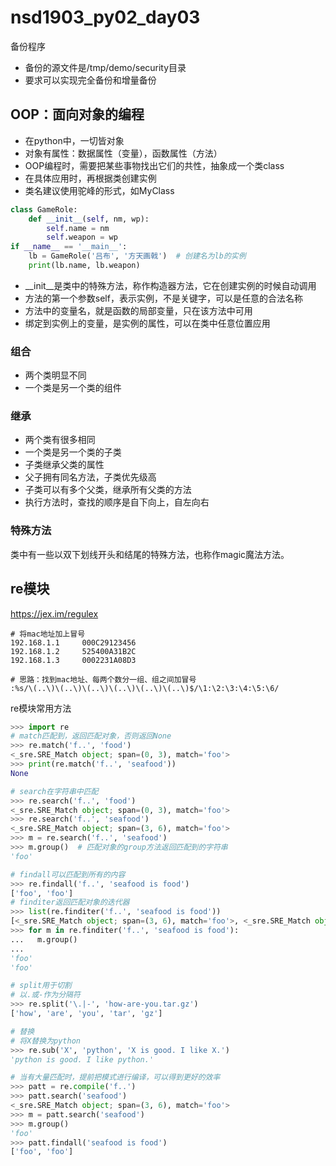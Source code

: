 # nsd1903_py02_day03

备份程序

- 备份的源文件是/tmp/demo/security目录
- 要求可以实现完全备份和增量备份

## OOP：面向对象的编程

- 在python中，一切皆对象
- 对象有属性：数据属性（变量），函数属性（方法）
- OOP编程时，需要把某些事物找出它们的共性，抽象成一个类class
- 在具体应用时，再根据类创建实例
- 类名建议使用驼峰的形式，如MyClass

```python
class GameRole:
    def __init__(self, nm, wp):
        self.name = nm
        self.weapon = wp
if __name__ == '__main__':
    lb = GameRole('吕布', '方天画戟')  # 创建名为lb的实例
    print(lb.name, lb.weapon)
```

- \_\_init\_\_是类中的特殊方法，称作构造器方法，它在创建实例的时候自动调用
- 方法的第一个参数self，表示实例，不是关键字，可以是任意的合法名称
- 方法中的变量名，就是函数的局部变量，只在该方法中可用
- 绑定到实例上的变量，是实例的属性，可以在类中任意位置应用

### 组合

- 两个类明显不同
- 一个类是另一个类的组件

### 继承

- 两个类有很多相同
- 一个类是另一个类的子类
- 子类继承父类的属性
- 父子拥有同名方法，子类优先级高
- 子类可以有多个父类，继承所有父类的方法
- 执行方法时，查找的顺序是自下向上，自左向右

### 特殊方法

类中有一些以双下划线开头和结尾的特殊方法，也称作magic魔法方法。



## re模块

https://jex.im/regulex

```shell
# 将mac地址加上冒号
192.168.1.1     000C29123456
192.168.1.2     525400A31B2C
192.168.1.3     0002231A08D3

# 思路：找到mac地址、每两个数分一组、组之间加冒号
:%s/\(..\)\(..\)\(..\)\(..\)\(..\)\(..\)$/\1:\2:\3:\4:\5:\6/
```

re模块常用方法

```python
>>> import re
# match匹配到，返回匹配对象，否则返回None
>>> re.match('f..', 'food')
<_sre.SRE_Match object; span=(0, 3), match='foo'>
>>> print(re.match('f..', 'seafood'))
None

# search在字符串中匹配
>>> re.search('f..', 'food')
<_sre.SRE_Match object; span=(0, 3), match='foo'>
>>> re.search('f..', 'seafood')
<_sre.SRE_Match object; span=(3, 6), match='foo'>
>>> m = re.search('f..', 'seafood')
>>> m.group()  # 匹配对象的group方法返回匹配到的字符串
'foo'

# findall可以匹配到所有的内容
>>> re.findall('f..', 'seafood is food')
['foo', 'foo']
# finditer返回匹配对象的迭代器
>>> list(re.finditer('f..', 'seafood is food'))
[<_sre.SRE_Match object; span=(3, 6), match='foo'>, <_sre.SRE_Match object; span=(11, 14), match='foo'>]
>>> for m in re.finditer('f..', 'seafood is food'):
...   m.group()
... 
'foo'
'foo'

# split用于切割
# 以.或-作为分隔符
>>> re.split('\.|-', 'how-are-you.tar.gz')
['how', 'are', 'you', 'tar', 'gz']

# 替换
# 将X替换为python
>>> re.sub('X', 'python', 'X is good. I like X.')
'python is good. I like python.'

# 当有大量匹配时，提前把模式进行编译，可以得到更好的效率
>>> patt = re.compile('f..')
>>> patt.search('seafood')
<_sre.SRE_Match object; span=(3, 6), match='foo'>
>>> m = patt.search('seafood')
>>> m.group()
'foo'
>>> patt.findall('seafood is food')
['foo', 'foo']

```













